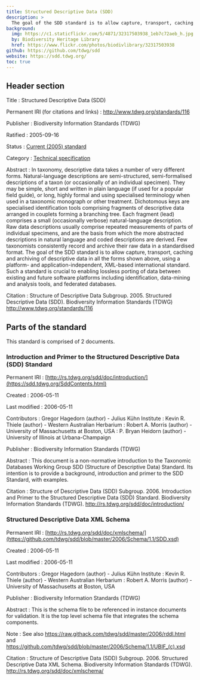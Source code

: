 ```yaml
---
title: Structured Descriptive Data (SDD)
description: >
  The goal of the SDD standard is to allow capture, transport, caching and archiving of descriptive data (data describing a taxon or specimen), using a platform- and application-independent, international standard. Such a standard is crucial to enabling lossless porting of data between existing and future software platforms including identification, data-mining and analysis tools, and federated databases.
background:
  img: https://c1.staticflickr.com/5/4871/32317503938_1eb7c72aeb_h.jpg
  by: Biodiversity Heritage Library
  href: https://www.flickr.com/photos/biodivlibrary/32317503938
github: https://github.com/tdwg/sdd
website: https://sdd.tdwg.org/
toc: true
---
```


## Header section

Title
: Structured Descriptive Data (SDD)

Permanent IRI (for citations and links)
: <http://www.tdwg.org/standards/116>

Publisher
: Biodiversity Information Standards (TDWG)

Ratified
: 2005-09-16

Status
: [Current (2005) standard](/standards/status-and-categories/#status)

Category
: [Technical specification](/standards/status-and-categories/#category)

Abstract
: In taxonomy, descriptive data takes a number of very different forms. Natural-language descriptions are semi-structured, semi-formalised descriptions of a taxon (or occasionally of an individual specimen). They may be simple, short and written in plain language (if used for a popular field guide), or long, highly formal and using specialised terminology when used in a taxonomic monograph or other treatment. Dichotomous keys are specialised identification tools comprising fragments of descriptive data arranged in couplets forming a branching tree. Each fragment (lead) comprises a small (occasionally verbose) natural-language description. Raw data descriptions usually comprise repeated measurements of parts of individual specimens, and are the basis from which the more abstracted descriptions in natural language and coded descriptions are derived. Few taxonomists consistently record and archive their raw data in a standardised format. The goal of the SDD standard is to allow capture, transport, caching and archiving of descriptive data in all the forms shown above, using a platform- and application-independent, XML-based international standard. Such a standard is crucial to enabling lossless porting of data between existing and future software platforms including identification, data-mining and analysis tools, and federated databases.

Citation
: Structure of Descriptive Data Subgroup. 2005. Structured Descriptive Data (SDD). Biodiversity Information Standards (TDWG) <http://www.tdwg.org/standards/116>

## Parts of the standard

This standard is comprised of 2 documents.

### Introduction and Primer to the Structured Descriptive Data (SDD) Standard

Permanent IRI
: [http://rs.tdwg.org/sdd/doc/introduction/](https://sdd.tdwg.org/SddContents.html)
<!-- https://github.com/tdwg/wiki-archive/blob/master/twiki/data/SDD/Primer/SddIntroduction.txt) -->

Created
: 2006-05-11

Last modified
: 2006-05-11

Contributors
: Gregor Hagedorn (author) - Julius Kühn Institute
: Kevin R. Thiele (author) - Western Australian Herbarium
: Robert A. Morris (author) - University of Massachusetts at Boston, USA
: P. Bryan Heidorn (author) - University of Illinois at Urbana-Champaign

Publisher
: Biodiversity Information Standards (TDWG)

Abstract
: This document is a non-normative introduction to the Taxonomic Databases Working Group SDD (Structure of Descriptive Data) Standard. Its intention is to provide a background, introduction and primer to the SDD Standard, with examples.

Citation
: Structure of Descriptive Data (SDD) Subgroup. 2006. Introduction and Primer to the Structured Descriptive Data (SDD) Standard. Biodiversity Information Standards (TDWG). <http://rs.tdwg.org/sdd/doc/introduction/>

### Structured Descriptive Data XML Schema

Permanent IRI
: [http://rs.tdwg.org/sdd/doc/xmlschema/](https://github.com/tdwg/sdd/blob/master/2006/Schema/1.1/SDD.xsd)

Created
: 2006-05-11

Last modified
: 2006-05-11

Contributors
: Gregor Hagedorn (author) - Julius Kühn Institute
: Kevin R. Thiele (author) - Western Australian Herbarium
: Robert A. Morris (author) - University of Massachusetts at Boston, USA

Publisher
: Biodiversity Information Standards (TDWG)

Abstract
: This is the schema file to be referenced in instance documents for validation. It is the top level schema file that integrates the schema components.

Note
: See also <https://raw.githack.com/tdwg/sdd/master/2006/rddl.html> and <https://github.com/tdwg/sdd/blob/master/2006/Schema/1.1/UBIF_(c).xsd>

Citation
: Structure of Descriptive Data (SDD) Subgroup. 2006. Structured Descriptive Data XML Schema. Biodiversity Information Standards (TDWG). <http://rs.tdwg.org/sdd/doc/xmlschema/>

